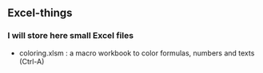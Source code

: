 ## Excel-things

### I will store here small Excel files

- coloring.xlsm : a macro workbook to color formulas, numbers and texts (Ctrl-A)
